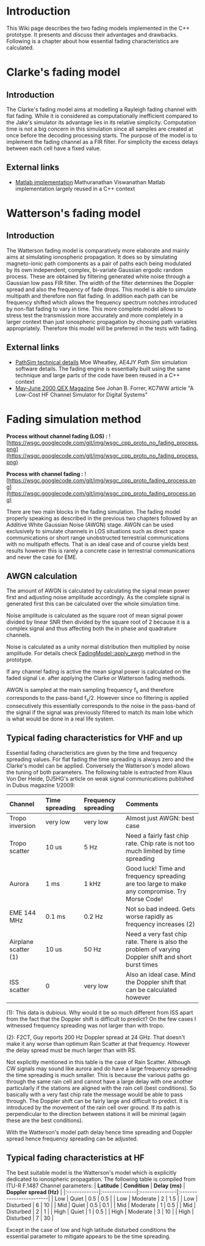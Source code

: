 

# Introduction #

This Wiki page describes the two fading models implemented in the C++ prototype. It presents and discuss their advantages and drawbacks. Following is a chapter about how essential fading characteristics are calculated.

# Clarke's fading model #
## Introduction ##
The Clarke's fading model aims at modelling a Rayleigh fading channel with flat fading. While it is considered as computationally inefficient compared to the Jake's simulator its advantage lies in its relative simplicity. Computation time is not a big concern in this simulation since all samples are created at once before the decoding processing starts. The purpose of the model is to implement the fading channel as a FIR filter. For simplicity the excess delays between each cell have a fixed value.
## External links ##
  * [Matlab implementation](http://gaussianwaves.blogspot.com/2011/05/simulation-of-rayleigh-fading-clarkes.html) Mathuranathan Viswanathan Matlab implementation largely reused in a C++ context

# Watterson's fading model #
## Introduction ##
The Watterson fading model is comparatively more elaborate and mainly aims at simulating ionospheric propagation. It does so by simulating magneto-ionic path components as a pair of paths each being modulated by its own independent, complex, bi-variate Gaussian ergodic random process. These are obtained by filtering generated white noise through a Gaussian low pass FIR filter. The width of the filter determines the Doppler spread and also the frequency of fade drops. This model is able to simulate multipath and therefore non flat fading. In addition each path can be frequency shifted which allows the frequency spectrum notches introduced by non-flat fading to vary in time. This more complete model allows to stress test the transmission more accurately and more completely in a larger context than just ionospheric propagation by choosing path variables appropriately. Therefore this model will be preferred in the tests with fading.
## External links ##
  * [PathSim technical details](http://www.moetronix.com/ae4jy/files/pathsimtech100.pdf) Moe Wheatley, AE4JY _Path Sim_ simulation software details. The fading engine is essentially built using the same technique and large parts of the code have been reused in a C++ context
  * [May-June 2000 QEX Magazine](http://om6bb.bab.sk/files/HAM%20kniznica/Magaziny/QEX/03%20May-June%202000%20QEX.pdf) See Johan B. Forrer, KC7WW article "A Low-Cost HF Channel Simulator for Digital Systems"

# Fading simulation method #

**Process without channel fading (LOS) :**
![https://wsgc.googlecode.com/git/img/wsgc_cpp_proto_no_fading_process.png](https://wsgc.googlecode.com/git/img/wsgc_cpp_proto_no_fading_process.png)


**Process with channel fading :**
![https://wsgc.googlecode.com/git/img/wsgc_cpp_proto_fading_process.png](https://wsgc.googlecode.com/git/img/wsgc_cpp_proto_fading_process.png)

There are two main blocks in the fading simulation. The fading model properly speaking as described in the previous two chapters followed by an Additive White Gaussian Noise (AWGN) stage. AWGN can be used exclusively to simulate channels in LOS situations such as direct space communications or short range unobstructed terrestrial communications with no multipath effects. That is an ideal case and of course yields best results however this is rarely a concrete case in terrestrial  communications and never the case for EME.

## AWGN calculation ##
The amount of AWGN is calculated by calculating the signal mean power first and adjusting noise amplitude accordingly. As the complete signal is generated first this can be calculated over the whole simulation time.

Noise amplitude is calculated as the square root of mean signal power divided by linear SNR then divided by the square root of 2 because it is a complex signal and thus affecting both the in phase and quadrature channels.

Noise is calculated as a unity normal distribution then multiplied by noise amplitude. For details check [FadingModel::apply\_awgn](http://f4exb.free.fr/wsgc/proto_cpp/doc/html/classFadingModel.html#a0905c6bea8794dcaf2e16f7d4c487c5b) method in the prototype.

If any channel fading is active the mean signal power is calculated on the faded signal i.e. after applying the Clarke or Watterson fading methods.

AWGN is sampled at the main sampling frequency f<sub>s</sub> and therefore corresponds to the pass-band f<sub>s</sub>/2. However since no filtering is applied consecutively this essentially corresponds to the noise in the pass-band of the signal if the signal was previously filtered to match its main lobe which is what would be done in a real life system.

## Typical fading characteristics for VHF and up ##
Essential fading characteristics are given by the time and frequency spreading values. For flat fading the time spreading is always zero and the Clarke's model can be applied. Conversely the Watterson's model allows the tuning of both parameters. The following table is extracted from Klaus Von Der Heide, DJ5HG's article on weak signal communications published in Dubus magazine 1/2009:

| **Channel** | **Time spreading** | **Frequency spreading** | **Comments** |
|:------------|:-------------------|:------------------------|:-------------|
| Tropo inversion | very low           | very low                | Almost just AWGN: best case |
| Tropo scatter | 10 us              | 5 Hz                    | Need a fairly fast chip rate. Chip rate is not too much limited by time spreading |
| Aurora      | 1 ms               | 1 kHz                   | Good luck! Time and frequency spreading are too large to make any compromise. Try Morse Code!|
| EME 144 MHz | 0.1 ms             | 0.2 Hz                  | Not so bad indeed. Gets worse rapidly as frequency increases (2) |
| Airplane scatter (1) | 10 us              | 50 Hz                   | Need a very fast chip rate. There is also the problem of varying Doppler shift and short burst times |
| ISS scatter | 0                  | very low                | Also an ideal case. Mind the Doppler shift that can be calculated however |

(1): This data is dubious. Why would it be so much different from ISS apart from the fact that the Doppler shift is difficult to predict? On the few cases I witnessed frequency spreading was not larger than with tropo.

(2): F2CT, Guy reports 200 Hz Doppler spread at 24 GHz. That doesn't make it any worse than optimum Rain Scatter at that frequency. However the delay spread must be much larger than with RS.

Not explicitly mentioned in this table is the case of Rain Scatter. Although CW signals may sound like aurora and do have a large frequency spreading the time spreading is much smaller. This is because the various paths go through the same rain cell and cannot have a large delay with one another particularly if the stations are aligned with the rain cell (best conditions). So basically with a very fast chip rate the message would be able to pass through. The Doppler shift can be fairly large and difficult to predict. It is introduced by the movement of the rain cell over ground. If its path is perpendicular to the direction between stations it will be minimal (again these are the best conditions).

With the Watterson's model path delay hence time spreading and Doppler spread hence frequency spreading can be adjusted.

## Typical fading characteristics at HF ##
The best suitable model is the Watterson's model which is explicitly dedicated to ionospheric propagation. The following table is compiled from ITU-R F.1487 Channel parameters:
| **Latitude** | **Condition** | **Delay (ms)** | **Doppler spread (Hz)** |
|:-------------|:--------------|:---------------|:------------------------|
| Low          | Quiet         | 0.5            | 0.5                     |
| Low          | Moderate      | 2              | 1.5                     |
| Low          | Disturbed     | 6              | 10                      |
| Mid          | Quiet         | 0.5            | 0.1                     |
| Mid          | Moderate      | 1              | 0.5                     |
| Mid          | Disturbed     | 2              | 1                       |
| High         | Quiet         | 1              | 0.5                     |
| High         | Moderate      | 3              | 10                      |
| High         | Disturbed     | 7              | 30                      |

Except in the case of low and high latitude disturbed conditions the essential parameter to mitigate appears to be the time spreading.

